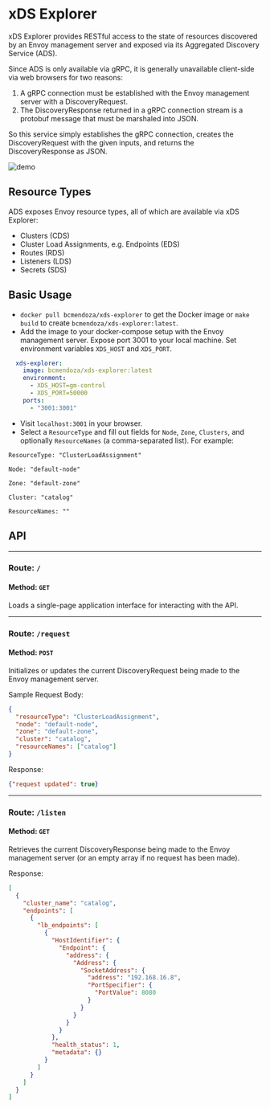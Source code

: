 # xDS Explorer

xDS Explorer provides RESTful access to the state of resources discovered by an Envoy management server and exposed via its Aggregated Discovery Service (ADS).

Since ADS is only available via gRPC, it is generally unavailable client-side via web browsers for two reasons:
1. A gRPC connection must be established with the Envoy management server with a DiscoveryRequest.
2. The DiscoveryResponse returned in a gRPC connection stream is a protobuf message that must be marshaled into JSON.

So this service simply establishes the gRPC connection, creates the DiscoveryRequest with the given inputs, and returns the DiscoveryResponse as JSON.

![demo](./screencap.gif "demo")

## Resource Types

ADS exposes Envoy resource types, all of which are available via xDS Explorer:
* Clusters (CDS)
* Cluster Load Assignments, e.g. Endpoints (EDS)
* Routes (RDS)
* Listeners (LDS)
* Secrets (SDS)

## Basic Usage

* `docker pull bcmendoza/xds-explorer` to get the Docker image or `make build` to create `bcmendoza/xds-explorer:latest`.
* Add the image to your docker-compose setup with the Envoy management server. Expose port 3001 to your local machine. Set environment variables `XDS_HOST` and `XDS_PORT`.

```yaml
  xds-explorer:
    image: bcmendoza/xds-explorer:latest
    environment:
      - XDS_HOST=gm-control
      - XDS_PORT=50000
    ports:
      - "3001:3001"
```

* Visit `localhost:3001` in your browser.
* Select a `ResourceType` and fill out fields for `Node`, `Zone`, `Clusters`, and optionally `ResourceNames` (a comma-separated list). For example:

```
ResourceType: "ClusterLoadAssignment"

Node: "default-node"

Zone: "default-zone"

Cluster: "catalog"

ResourceNames: ""
```

## API

---

### Route: `/`

#### Method: `GET`

Loads a single-page application interface for interacting with the API.

---

### Route: `/request`

#### Method: `POST`

Initializes or updates the current DiscoveryRequest being made to the Envoy management server.

Sample Request Body:
```json
{
  "resourceType": "ClusterLoadAssignment",
  "node": "default-node",
  "zone": "default-zone",
  "cluster": "catalog",
  "resourceNames": ["catalog"]
}
```

Response:
```json
{"request updated": true}
```

---

### Route: `/listen`

#### Method: `GET`

Retrieves the current DiscoveryResponse being made to the Envoy management server (or an empty array if no request has been made).

Response:
```json
[
  {
    "cluster_name": "catalog",
    "endpoints": [
      {
        "lb_endpoints": [
          {
            "HostIdentifier": {
              "Endpoint": {
                "address": {
                  "Address": {
                    "SocketAddress": {
                      "address": "192.168.16.8",
                      "PortSpecifier": {
                        "PortValue": 8080
                      }
                    }
                  }
                }
              }
            },
            "health_status": 1,
            "metadata": {}
          }
        ]
      }
    ]
  }
]
```
